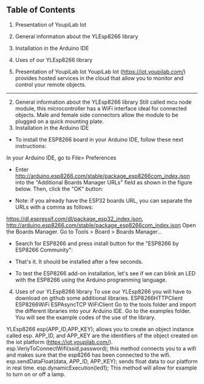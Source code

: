## Table of Contents
1. Presentation of YoupiLab Iot
2. General information about the YLEsp8266 library
3. Installation in the Arduino IDE
4. Uses of our YLEsp8266 library

1. Presentation of YoupiLab Iot
YoupiLab Iot (https://iot.youpilab.com/) provides hosted services in the cloud that allow you to monitor and control your remote objects.
***
2. General information about the YLEsp8266 library
Still called mcu node module, this microcontroller has a WiFi interface ideal for connected objects. Male and female side connectors allow the module to be plugged on a quick mounting plate.
3. Installation in the Arduino IDE
* To install the ESP8266 board in your Arduino IDE, follow these next instructions:

In your Arduino IDE, go to File> Preferences
* Enter http://arduino.esp8266.com/stable/package_esp8266com_index.json into the "Additional Boards Manager URLs" field as shown in the figure below. Then, click the "OK" button:

* Note: if you already have the ESP32 boards URL, you can separate the URLs with a comma as follows:

https://dl.espressif.com/dl/package_esp32_index.json, http://arduino.esp8266.com/stable/package_esp8266com_index.json
Open the Boards Manager. Go to Tools > Board > Boards Manager...

* Search for ESP8266 and press install button for the "ESP8266 by ESP8266 Community":

* That's it. It should be installed after a few seconds.
* To test the ESP8266 add-on installation, let's see if we can blink an LED with the ESP8266 using the Arduino programming language.

4. Uses of our YLEsp8266 library
To use our YLEsp8266 you will have to download on github some additional libraries. 
 ESP8266HTTPClient
 ESP8266WiFi
 ESPAsyncTCP
 WiFiClient
Go to the tools folder and import the different libraries into your Arduino IDE. Go to the examples folder. You will see the example codes of the use of the library.

YLEsp8266 esp(APP_ID,APP_KEY); allows you to create an object instance called esp. APP_ID, and APP_KEY are the identifiers of the object created on the iot platform (https://iot.youpilab.com/).
esp.VeriyToConnectWifi(ssid,password); this method connects you to a wifi and makes sure that the esp8266 has been connected to the wifi.
esp.sendDataFloat(data, APP_ID, APP_KEY); sends float data to our platform in real time. 
esp.dynamicExecution(led1); This method will allow for example to turn on or off a lamp.
